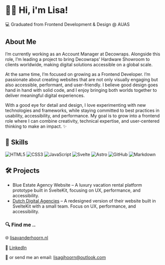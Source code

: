 # 🙋‍♀️ Hi, i'm Lisa!

💻  Graduated from Frontend Development & Design @ AUAS 


## About Me

I’m currently working as an Account Manager at Decowraps. Alongside this role, I’m leading a project to bring Decowraps’ Hardware Showroom to clients worldwide, making digital solutions accessible on a global scale.

At the same time, I’m focused on growing as a Frontend Developer. I’m passionate about creating websites that are not only visually engaging but also accessible, performant, and user-friendly. I believe good design goes hand in hand with solid code, and I enjoy bringing both worlds together to deliver meaningful digital experiences.

With a good eye for detail and design, I love experimenting with new technologies and frameworks, while staying committed to best practices in usability, accessibility, and performance. My goal is to grow into a frontend role where I can combine creativity, technical expertise, and user-centered thinking to make an impact. ✨

## 💽 Skills

![HTML5](https://img.shields.io/badge/html5-%23E34F26.svg?style=for-the-badge&logo=html5&logoColor=white)
![CSS3](https://img.shields.io/badge/css3-%231572B6.svg?style=for-the-badge&logo=css3&logoColor=white)
![JavaScript](https://img.shields.io/badge/javascript-%23323330.svg?style=for-the-badge&logo=javascript&logoColor=%23F7DF1E)
![Svelte](https://img.shields.io/badge/svelte-%23f1413d.svg?style=for-the-badge&logo=svelte&logoColor=white)
![Astro](https://img.shields.io/badge/astro-%232C2052.svg?style=for-the-badge&logo=astro&logoColor=white)
![GitHub](https://img.shields.io/badge/github-%23121011.svg?style=for-the-badge&logo=github&logoColor=white)
![Markdown](https://img.shields.io/badge/markdown-%23000000.svg?style=for-the-badge&logo=markdown&logoColor=white)



## 🛠️ Projects

- Blue Estate Agency Website – A luxury vacation rental platform prototype built in SvelteKit, focusing on UX, performance, and accessibility.
- [Dutch Digital Agencies](https://dutchdigitalagencies.vercel.app) – A redesigned version of their website built in SvelteKit with a small team. Focus on UX, performance, and accessibility.


### 🔍 Find me ..

🌐 [lisavanderhoorn.nl](https://lisavanderhoorn.nl/)

💼 [LinkedIn](www.linkedin.com/in/lisavanderhoorn)

📨 or send me an email: lisagjhoorn@outlook.com
